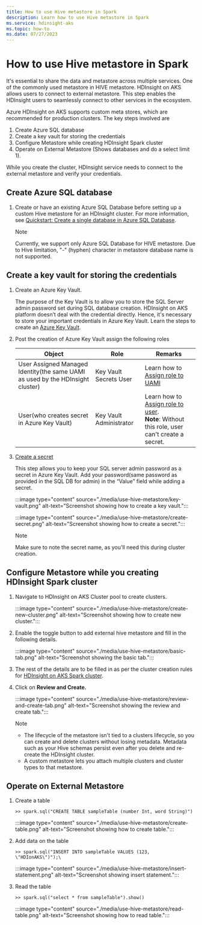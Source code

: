 ```yaml
---
title: How to use Hive metastore in Spark
description: Learn how to use Hive metastore in Spark
ms.service: hdinsight-aks
ms.topic: how-to
ms.date: 07/27/2023
---
```


# How to use Hive metastore in Spark

It's essential to share the data and metastore across multiple services. One of the commonly used metastore in HIVE metastore. HDInsight on AKS allows users to connect to external metastore. This step enables the HDInsight users to seamlessly connect to other services in the ecosystem.

Azure HDInsight on AKS supports custom meta stores, which are recommended for production clusters. The key steps involved are

1. Create Azure SQL database
1. Create a key vault for storing the credentials
1. Configure Metastore while creating HDInsight Spark cluster 
1. Operate on External Metastore (Shows databases and do a select limit 1).

While you create the cluster, HDInsight service needs to connect to the external metastore and verify your credentials.

## Create Azure SQL database

1. Create or have an existing Azure SQL Database before setting up a custom Hive metastore for an HDInsight cluster. For more information, see [Quickstart: Create a single database in Azure SQL Database](../azure-sql/database/single-database-create-quickstart?tabs=azure-portal.md).

    > [!NOTE]
    > Currently, we support only Azure SQL Database for HIVE metastore.
    > Due to Hive limitation, "-" (hyphen) character in metastore database name is not supported.
    
## Create a key vault for storing the credentials

1. Create an Azure Key Vault.

    The purpose of the Key Vault is to allow you to store the SQL Server admin password set during SQL database creation. HDInsight on AKS platform doesn’t deal with the credential directly. Hence, it's necessary to store your important credentials in Azure Key Vault. 
    Learn the steps to create an [Azure Key Vault](../key-vault/general/quick-create-portal.md).
1. Post the creation of Azure Key Vault assign the following roles

    |Object	|Role|Remarks|
    |-|-|-|
    |User Assigned Managed Identity(the same UAMI as used by the HDInsight cluster) |Key Vault Secrets User | Learn how to [Assign role to UAMI](../active-directory/managed-identities-azure-resources/howto-assign-access-portal.md)|
    |User(who creates secret in Azure Key Vault) | Key Vault Administrator| Learn how to [Assign role to user](../role-based-access-control/role-assignments-portal.md#step-2-open-the-add-role-assignment-page). <br> **Note**: Without this role, user can't create a secret.|

1. [Create a secret](../key-vault/secrets/quick-create-portal#add-a-secret-to-key-vault.md)

    This step allows you to keep your SQL server admin password as a secret in Azure Key Vault. Add your password(same password as provided in the SQL DB for admin) in the “Value” field while adding a secret.

    :::image type="content" source="./media/use-hive-metastore/key-vault.png" alt-text="Screenshot showing how to create a key vault.":::

    :::image type="content" source="./media/use-hive-metastore/create-secret.png" alt-text="Screenshot showing how to create a secret.":::


    > [!NOTE]
    > Make sure to note the secret name, as you'll need this during cluster creation.
    

## Configure Metastore while you creating HDInsight Spark cluster

1. Navigate to HDInsight on AKS Cluster pool to create clusters. 

   :::image type="content" source="./media/use-hive-metastore/create-new-cluster.png" alt-text="Screenshot showing how to create new cluster.":::

1. Enable the toggle button to add external hive metastore and fill in the following details.

    :::image type="content" source="./media/use-hive-metastore/basic-tab.png" alt-text="Screenshot showing the basic tab.":::

1. The rest of the details are to be filled in as per the cluster creation rules for [HDInsight on AKS Spark cluster](./hdinsight-on-aks-spark-create-cluster-portal.md).

1. Click on **Review and Create.**

    :::image type="content" source="./media/use-hive-metastore/review-and-create-tab.png" alt-text="Screenshot showing the review and create tab.":::

    > [!NOTE]
    > * The lifecycle of the metastore isn't tied to a clusters lifecycle, so you can create and delete clusters without losing metadata. Metadata such as your Hive schemas persist even after you delete and re-create the HDInsight cluster.
    > * A custom metastore lets you attach multiple clusters and cluster types to that metastore.

## Operate on External Metastore

1. Create a table

    `>> spark.sql("CREATE TABLE sampleTable (number Int, word String)")`

    :::image type="content" source="./media/use-hive-metastore/create-table.png" alt-text="Screenshot showing how to create table.":::

1. Add data on the table

    `>> spark.sql("INSERT INTO sampleTable VALUES (123, \"HDIonAKS\")");\`
    
    :::image type="content" source="./media/use-hive-metastore/insert-statement.png" alt-text="Screenshot showing insert statement.":::

1. Read the table

    `>> spark.sql("select * from sampleTable").show()`

    :::image type="content" source="./media/use-hive-metastore/read-table.png" alt-text="Screenshot showing how to read table.":::


